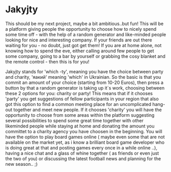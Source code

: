 # Jakyjty

This should be my next project, maybe a bit ambitious..but fun!
This will be a platform giving people the opportunity to choose how to nicely spend some time off - with the help of a random generator and like-minded people looking for nice and interesting company.
If your friends are out there waiting for you - no doubt, just got get them!
If you are at home alone, not knowing how to spend the eve, either calling around few people to get some company, going to a bar by yourself or grabbing the cosy blanket and the remote control - then this is for you!

Jakyjty stands for 'which -ty', meaning you have the choice between party and charity, 'яакий' meaning 'which' in Ukrainian.
So the basic is that you commit an amount of your choice (starting from 10-20 Euros), then press a button by that a random generator is taking up it´s work, choosing between these 2 options for you:
charity or party! 
This means that if it chooses 'party' you get suggestions of fellow participants in your region that also got this option to find a common meeting place for an uncomplicated hang-out together and meet new people.
If it chooses 'charity' you will have the opportunity to choose from some areas within the platform suggesting several possibilities to spend some great time together with other likeminded people while staying at home and donating the amount you committet to a charity agency you have choosen in the beginning. You will have the option to play board games online ( maybe even some that are not available on the market yet, as i know a brilliant board game developer who is doing great at that and posting games every once in a while online ..), having a nice chat and a glass of whine together ( as friends or even just the two of you) or discussing the latest football news and planning for the new season.. ;)


